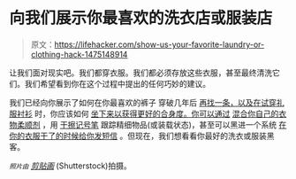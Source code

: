 # 向我们展示你最喜欢的洗衣店或服装店

> 原文：<https://lifehacker.com/show-us-your-favorite-laundry-or-clothing-hack-1475148914>

让我们面对现实吧。我们都穿衣服。我们都必须存放这些衣服，甚至最终清洗它们。我们希望看到你在这个过程中提出的任何巧妙的建议。



我们已经向你展示了如何在你最喜欢的裤子 穿破几年后 [再找一条，以及在试穿礼服衬衫](https://lifehacker.com/find-another-pair-of-your-favorite-pants-years-after-th-5973863) 时，你应该如何 [坐下来以获得更好的合身度。你可以通过](http://lifehacker.com/sit-down-when-trying-on-dress-shirts-for-a-better-fit-5973256) [混合你自己的衣物柔顺剂](http://lifehacker.com/save-a-trip-to-the-store-by-mixing-your-own-fabric-soft-929513745) ，用 [干擦记号笔](http://lifehacker.com/keep-track-of-delicate-laundry-items-with-a-dry-erase-m-509959866) 跟踪精细物品(或装载状态)，甚至可以黑进一个系统 [在你的衣服干了的时候给你发短信](http://lifehacker.com/the-dryer-messenger-sends-you-a-text-message-when-your-5994505) 。但现在，我们想看看你最好的洗衣或服装黑客。

*<small>照片由</small>* [*剪贴画*](http://www.shutterstock.com/gallery-602218p1.html) (Shutterstock)拍摄。